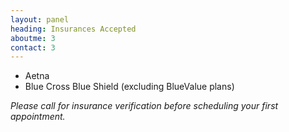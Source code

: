 ```yaml
---
layout: panel
heading: Insurances Accepted
aboutme: 3
contact: 3
---
```

* Aetna
* Blue Cross Blue Shield (excluding BlueValue plans)  

_Please call for insurance verification before scheduling your first appointment._
